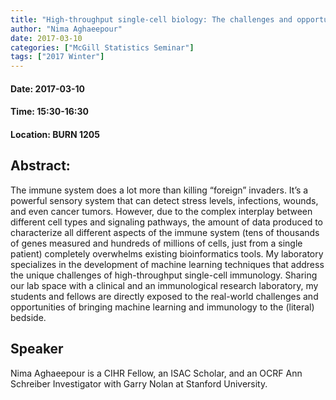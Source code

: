 ```yaml
---
title: "High-throughput single-cell biology: The challenges and opportunities for machine learning scientists"
author: "Nima Aghaeepour"
date: 2017-03-10
categories: ["McGill Statistics Seminar"]
tags: ["2017 Winter"]
---
```


#### Date: 2017-03-10
#### Time: 15:30-16:30
#### Location: BURN 1205

## Abstract:

	
	
The immune system does a lot more than killing “foreign” invaders. It’s a powerful sensory system that can detect stress levels, infections, wounds, and even cancer tumors. However, due to the complex interplay between different cell types and signaling pathways, the amount of data produced to characterize all different aspects of the immune system (tens of thousands of genes measured and hundreds of millions of cells, just from a single patient) completely overwhelms existing bioinformatics tools. My laboratory specializes in the development of machine learning techniques that address the unique challenges of high-throughput single-cell immunology. Sharing our lab space with a clinical and an immunological research laboratory, my students and fellows are directly exposed to the real-world challenges and opportunities of bringing machine learning and immunology to the (literal) bedside.




## Speaker

Nima Aghaeepour is a CIHR Fellow, an ISAC Scholar, and an OCRF Ann Schreiber Investigator with Garry Nolan at Stanford University.

